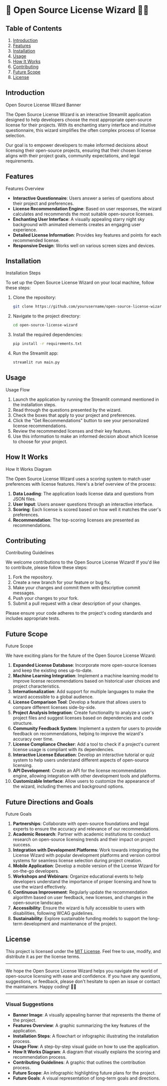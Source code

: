 # 🔮 Open Source License Wizard 🧙‍♂️

## Table of Contents
1. [Introduction](#introduction)
2. [Features](#features)
3. [Installation](#installation)
4. [Usage](#usage)
5. [How It Works](#how-it-works)
6. [Contributing](#contributing)
7. [Future Scope](#future-scope)
8. [License](#license)

## Introduction

Open Source License Wizard Banner

The Open Source License Wizard is an interactive Streamlit application designed to help developers choose the most appropriate open-source license for their projects. With its enchanting starry interface and intuitive questionnaire, this wizard simplifies the often complex process of license selection.

Our goal is to empower developers to make informed decisions about licensing their open-source projects, ensuring that their chosen license aligns with their project goals, community expectations, and legal requirements.

## Features

Features Overview

- **Interactive Questionnaire**: Users answer a series of questions about their project and preferences.
- **License Recommendation Engine**: Based on user responses, the wizard calculates and recommends the most suitable open-source licenses.
- **Enchanting User Interface**: A visually appealing starry night sky background with animated elements creates an engaging user experience.
- **Detailed License Information**: Provides key features and points for each recommended license.
- **Responsive Design**: Works well on various screen sizes and devices.

## Installation

Installation Steps

To set up the Open Source License Wizard on your local machine, follow these steps:

1. Clone the repository:
   ```bash
   git clone https://github.com/yourusername/open-source-license-wizard.git
   ```

2. Navigate to the project directory:
   ```bash
   cd open-source-license-wizard
   ```

3. Install the required dependencies:
   ```bash
   pip install -r requirements.txt
   ```

4. Run the Streamlit app:
   ```bash
   streamlit run main.py
   ```

## Usage

Usage Flow

1. Launch the application by running the Streamlit command mentioned in the installation steps.
2. Read through the questions presented by the wizard.
3. Check the boxes that apply to your project and preferences.
4. Click the "Get Recommendations" button to see your personalized license recommendations.
5. Review the recommended licenses and their key features.
6. Use this information to make an informed decision about which license to choose for your project.

## How It Works

How It Works Diagram

The Open Source License Wizard uses a scoring system to match user preferences with license features. Here's a brief overview of the process:

1. **Data Loading**: The application loads license data and questions from JSON files.
2. **User Input**: Users answer questions through an interactive interface.
3. **Scoring**: Each license is scored based on how well it matches the user's preferences.
4. **Recommendation**: The top-scoring licenses are presented as recommendations.

## Contributing

Contributing Guidelines

We welcome contributions to the Open Source License Wizard! If you'd like to contribute, please follow these steps:

1. Fork the repository.
2. Create a new branch for your feature or bug fix.
3. Make your changes and commit them with descriptive commit messages.
4. Push your changes to your fork.
5. Submit a pull request with a clear description of your changes.

Please ensure your code adheres to the project's coding standards and includes appropriate tests.

## Future Scope

Future Scope

We have exciting plans for the future of the Open Source License Wizard:

1. **Expanded License Database**: Incorporate more open-source licenses and keep the existing ones up-to-date.
2. **Machine Learning Integration**: Implement a machine learning model to improve license recommendations based on historical user choices and project characteristics.
3. **Internationalization**: Add support for multiple languages to make the wizard accessible to a global audience.
4. **License Comparison Tool**: Develop a feature that allows users to compare different licenses side-by-side.
5. **Project Analysis Integration**: Create functionality to analyze a user's project files and suggest licenses based on dependencies and code structure.
6. **Community Feedback System**: Implement a system for users to provide feedback on recommendations, helping to improve the wizard's accuracy over time.
7. **License Compliance Checker**: Add a tool to check if a project's current license usage is compliant with its dependencies.
8. **Interactive License Education**: Develop an interactive tutorial or quiz system to help users understand different aspects of open-source licensing.
9. **API Development**: Create an API for the license recommendation engine, allowing integration with other development tools and platforms.
10. **Customizable Interface**: Allow users to customize the appearance of the wizard, including themes and background options.

## Future Directions and Goals

Future Goals

1. **Partnerships**: Collaborate with open-source foundations and legal experts to ensure the accuracy and relevance of our recommendations.
2. **Academic Research**: Partner with academic institutions to conduct research on open-source licensing trends and their impact on project success.
3. **Integration with Development Platforms**: Work towards integrating the License Wizard with popular development platforms and version control systems for seamless license selection during project creation.
4. **Mobile Application**: Develop a mobile version of the License Wizard for on-the-go developers.
5. **Workshops and Webinars**: Organize educational events to help developers understand the importance of proper licensing and how to use the wizard effectively.
6. **Continuous Improvement**: Regularly update the recommendation algorithm based on user feedback, new licenses, and changes in the open-source landscape.
7. **Accessibility**: Ensure the wizard is fully accessible to users with disabilities, following WCAG guidelines.
8. **Sustainability**: Explore sustainable funding models to support the long-term development and maintenance of the project.

## License

This project is licensed under the [MIT License](LICENSE). Feel free to use, modify, and distribute it as per the license terms.

---

We hope the Open Source License Wizard helps you navigate the world of open-source licensing with ease and confidence. If you have any questions, suggestions, or feedback, please don't hesitate to open an issue or contact the maintainers. Happy coding! 🚀✨

---

### Visual Suggestions
- **Banner Image**: A visually appealing banner that represents the theme of the project.
- **Features Overview**: A graphic summarizing the key features of the application.
- **Installation Steps**: A flowchart or infographic illustrating the installation process.
- **Usage Flow**: A step-by-step visual guide on how to use the application.
- **How It Works Diagram**: A diagram that visually explains the scoring and recommendation process.
- **Contributing Guidelines**: A graphic that outlines the contribution process.
- **Future Scope**: An infographic highlighting future plans for the project.
- **Future Goals**: A visual representation of long-term goals and directions.
